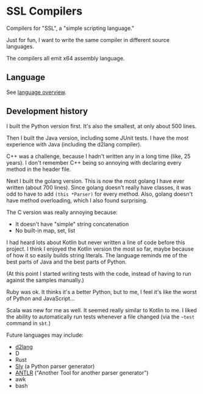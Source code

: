 # SSL Compilers

Compilers for "SSL", a "simple scripting language."

Just for fun, I want to write the same compiler in different source languages.

The compilers all emit x64 assembly language.

## Language

See [language overview](docs/LANGUAGE.md).

## Development history

I built the Python version first. It's also the smallest, at only about 500 lines.

Then I built the Java version, including some JUnit tests. I have the most
experience with Java (including the d2lang compiler).

C++ was a challenge, because I hadn't written any in a long time (like, 25 years).
I don't remember C++ being so annoying with declaring every method in the header
file.

Next I built the golang version. This is now the most golang I have ever written
(about 700 lines). Since golang doesn't really have classes, it was odd to have
to add `(this *Parser)` for every method. Also, golang doesn't have method 
overloading, which I also found surprising.

The C version was really annoying because:
  * It doesn't have "simple" string concatenation
  * No built-in map, set, list

I had heard lots about Kotlin but never written a line of code before this 
project. I think I enjoyed the Kotlin version the most so far, maybe because
of how it so easily builds string literals. The language reminds me of the best
parts of Java and the best parts of Python.

(At this point I started writing tests with the code, instead of having to run
against the samples manually.)

Ruby was ok. It thinks it's a better Python, but to me, I feel it's like
the worst of Python and JavaScript...

Scala was new for me as well. It seemed really similar to Kotlin to me. I
liked the ability to automatically run tests whenever a file changed (via the
`~test` command in `sbt`.)

Future languages may include:
   * [d2lang](https://github.com/dplassgit/d2lang)
   * D
   * Rust
   * [Sly](https://github.com/dabeaz/sly) (a Python parser generator)
   * [ANTLR](https://www.antlr.org/) ("Another Tool for another parser generator")
   * awk
   * bash

